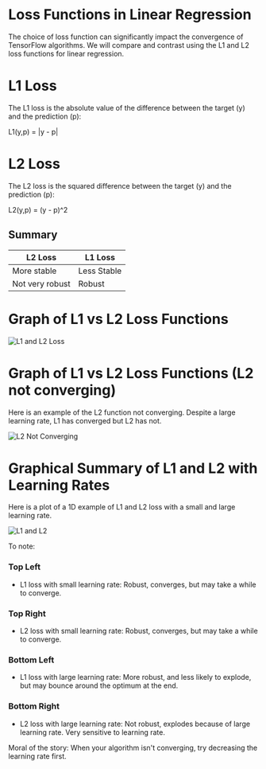 # Loss Functions in Linear Regression

The choice of loss function can significantly impact the convergence of TensorFlow algorithms.  We will compare and contrast using the L1 and L2 loss functions for linear regression.

# L1 Loss

The L1 loss is the absolute value of the difference between the target (y) and the prediction (p):

L1(y,p) = |y - p|

# L2 Loss

The L2 loss is the squared difference between the target (y) and the prediction (p):

L2(y,p) = (y - p)^2

## Summary

| L2 Loss         | L1 Loss       |
|-----------------|---------------|
| More stable     | Less Stable   |
| Not very robust | Robust        |


# Graph of L1 vs L2 Loss Functions

![L1 and L2 Loss](../images/04_L1_L2_loss.png "L1 and L2 Loss")

# Graph of L1 vs L2 Loss Functions (L2 not converging)

Here is an example of the L2 function not converging.  Despite a large learning rate, L1 has converged but L2 has not.

![L2 Not Converging](../images/04_L1_L2_loss2.png "L2 Not Converging")

# Graphical Summary of L1 and L2 with Learning Rates

Here is a plot of a 1D example of L1 and L2 loss with a small and large learning rate.

![L1 and L2](../images/04_L1_L2_learningrates.png "L1 and L2")

To note:

### Top Left
 - L1 loss with small learning rate:  Robust, converges, but may take a while to converge.

### Top Right
 - L2 loss with small learning rate: Robust, converges, but may take a while to converge.

### Bottom Left
 - L1 loss with large learning rate: More robust, and less likely to explode, but may bounce around the optimum at the end.

### Bottom Right
 - L2 loss with large learning rate: Not robust, explodes because of large learning rate. Very sensitive to learning rate.

Moral of the story: When your algorithm isn't converging, try decreasing the learning rate first.
